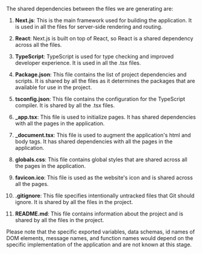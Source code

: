 The shared dependencies between the files we are generating are:

1. **Next.js**: This is the main framework used for building the application. It is used in all the files for server-side rendering and routing.

2. **React**: Next.js is built on top of React, so React is a shared dependency across all the files.

3. **TypeScript**: TypeScript is used for type checking and improved developer experience. It is used in all the .tsx files.

4. **Package.json**: This file contains the list of project dependencies and scripts. It is shared by all the files as it determines the packages that are available for use in the project.

5. **tsconfig.json**: This file contains the configuration for the TypeScript compiler. It is shared by all the .tsx files.

6. **_app.tsx**: This file is used to initialize pages. It has shared dependencies with all the pages in the application.

7. **_document.tsx**: This file is used to augment the application's html and body tags. It has shared dependencies with all the pages in the application.

8. **globals.css**: This file contains global styles that are shared across all the pages in the application.

9. **favicon.ico**: This file is used as the website's icon and is shared across all the pages.

10. **.gitignore**: This file specifies intentionally untracked files that Git should ignore. It is shared by all the files in the project.

11. **README.md**: This file contains information about the project and is shared by all the files in the project.

Please note that the specific exported variables, data schemas, id names of DOM elements, message names, and function names would depend on the specific implementation of the application and are not known at this stage.